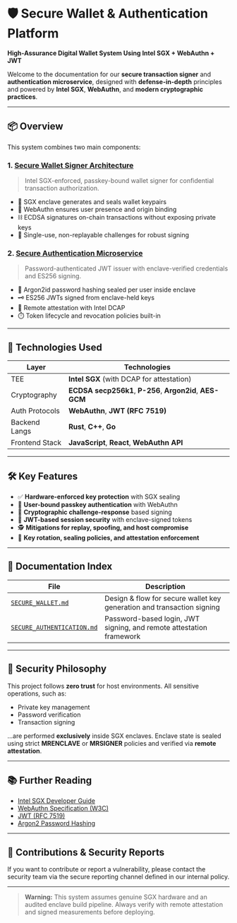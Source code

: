 # 🛡️ Secure Wallet & Authentication Platform

**High-Assurance Digital Wallet System Using Intel SGX + WebAuthn + JWT**

Welcome to the documentation for our **secure transaction signer** and **authentication microservice**, designed with **defense-in-depth** principles and powered by **Intel SGX**, **WebAuthn**, and **modern cryptographic practices**.

---

## 📦 Overview

This system combines two main components:

### 1. [Secure Wallet Signer Architecture](./SECURE_WALLET.md)
> Intel SGX-enforced, passkey-bound wallet signer for confidential transaction authorization.

- 🧠 SGX enclave generates and seals wallet keypairs
- 🔏 WebAuthn ensures user presence and origin binding
- ⛓️ ECDSA signatures on-chain transactions without exposing private keys
- 🔐 Single-use, non-replayable challenges for robust signing

### 2. [Secure Authentication Microservice](./SECURE_AUTHENTICATION.md)
> Password-authenticated JWT issuer with enclave-verified credentials and ES256 signing.

- 🔐 Argon2id password hashing sealed per user inside enclave
- 🗝️ ES256 JWTs signed from enclave-held keys
- 🧾 Remote attestation with Intel DCAP
- ⏱️ Token lifecycle and revocation policies built-in

---

## 🔧 Technologies Used

| Layer           | Technologies                                               |
|----------------|------------------------------------------------------------|
| TEE             | **Intel SGX** (with DCAP for attestation)                 |
| Cryptography    | **ECDSA secp256k1**, **P-256**, **Argon2id**, **AES-GCM** |
| Auth Protocols  | **WebAuthn**, **JWT (RFC 7519)**                          |
| Backend Langs   | **Rust**, **C++**, **Go**                             |
| Frontend Stack  | **JavaScript**, **React**, **WebAuthn API**               |

---

## 🛠️ Key Features

- ✅ **Hardware-enforced key protection** with SGX sealing
- 🔑 **User-bound passkey authentication** with WebAuthn
- 📜 **Cryptographic challenge-response** based signing
- 🧾 **JWT-based session security** with enclave-signed tokens
- 🕵️ **Mitigations for replay, spoofing, and host compromise**
- 🔁 **Key rotation, sealing policies, and attestation enforcement**

---

## 🧭 Documentation Index

| File                    | Description                                                                 |
|-------------------------|-----------------------------------------------------------------------------|
| [`SECURE_WALLET.md`](./SECURE_WALLET.md)         | Design & flow for secure wallet key generation and transaction signing |
| [`SECURE_AUTHENTICATION.md`](./SECURE_AUTHENTICATION.md) | Password-based login, JWT signing, and remote attestation framework   |

---

## 🔐 Security Philosophy

This project follows **zero trust** for host environments. All sensitive operations, such as:

- Private key management
- Password verification
- Transaction signing

...are performed **exclusively** inside SGX enclaves. Enclave state is sealed using strict **MRENCLAVE** or **MRSIGNER** policies and verified via **remote attestation**.

---

## 📚 Further Reading

- [Intel SGX Developer Guide](https://software.intel.com/sgx)
- [WebAuthn Specification (W3C)](https://www.w3.org/TR/webauthn/)
- [JWT (RFC 7519)](https://datatracker.ietf.org/doc/html/rfc7519)
- [Argon2 Password Hashing](https://datatracker.ietf.org/doc/draft-irtf-cfrg-argon2/)

---

## 🤝 Contributions & Security Reports

If you want to contribute or report a vulnerability, please contact the security team via the secure reporting channel defined in our internal policy.

---

> **Warning:** This system assumes genuine SGX hardware and an audited enclave build pipeline. Always verify with remote attestation and signed measurements before deploying.

